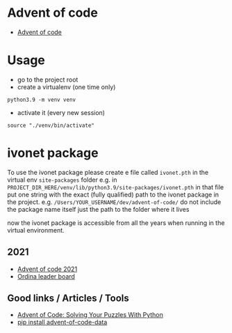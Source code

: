 # Advent of code

* [Advent of code](https://adventofcode.com)

# Usage

- go to the project root
- create a virtualenv (one time only)

```shell
python3.9 -m venv venv
```

- activate it (every new session)

```shell
source "./venv/bin/activate"
```

# ivonet package

To use the ivonet package please create e file called `ivonet.pth`
in the virtual env `site-packages` folder e.g.
in `PROJECT_DIR_HERE/venv/lib/python3.9/site-packages/ivonet.pth`
in that file put one string with the exact (fully qualified) path to the ivonet
package in the project. e.g. `/Users/YOUR_USERNAME/dev/advent-of-code/`
do not include the package name itself just the path to the folder where it
lives

now the ivonet package is accessible from all the years when running in the
virtual environment.

## 2021

* [Advent of code 2021](https://adventofcode.com/2021)
* [Ordina leader board](https://ordinaadventofcode.azurewebsites.net/Leaderboard/Ordina)

## Good links / Articles / Tools

* [Advent of Code: Solving Your Puzzles With Python](https://realpython.com/python-advent-of-code/)
* [pip install advent-of-code-data](https://pypi.org/project/advent-of-code-data/)
